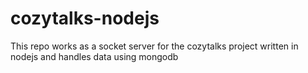 # cozytalks-nodejs
This repo works as a socket server for the cozytalks project written in nodejs and handles data using mongodb

